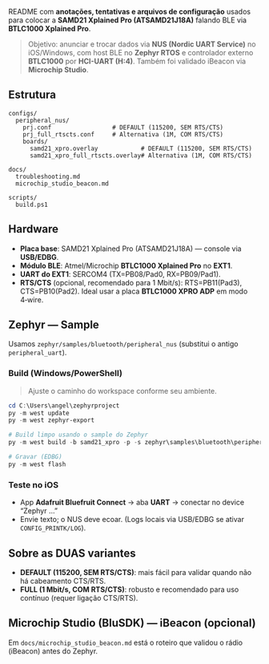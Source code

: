 

README com **anotações, tentativas e arquivos de configuração** usados para colocar a
**SAMD21 Xplained Pro (ATSAMD21J18A)** falando BLE via **BTLC1000 Xplained Pro**.

> Objetivo: anunciar e trocar dados via **NUS (Nordic UART Service)** no iOS/Windows,
com host BLE no **Zephyr RTOS** e controlador externo **BTLC1000** por **HCI-UART (H:4)**.
Também foi validado iBeacon via **Microchip Studio**.

## Estrutura
```
configs/
  peripheral_nus/
    prj.conf                 # DEFAULT (115200, SEM RTS/CTS)
    prj_full_rtscts.conf     # Alternativa (1M, COM RTS/CTS)
    boards/
      samd21_xpro.overlay            # DEFAULT (115200, SEM RTS/CTS)
      samd21_xpro_full_rtscts.overlay# Alternativa (1M, COM RTS/CTS)

docs/
  troubleshooting.md
  microchip_studio_beacon.md

scripts/
  build.ps1
```

## Hardware
- **Placa base**: SAMD21 Xplained Pro (ATSAMD21J18A) — console via **USB/EDBG**.
- **Módulo BLE**: Atmel/Microchip **BTLC1000 Xplained Pro** no **EXT1**.
- **UART do EXT1**: SERCOM4 (TX=PB08/Pad0, RX=PB09/Pad1).
- **RTS/CTS** (opcional, recomendado para 1 Mbit/s): RTS=PB11(Pad3), CTS=PB10(Pad2). Ideal usar a placa **BTLC1000 XPRO ADP** em modo 4‑wire.

## Zephyr — Sample
Usamos `zephyr/samples/bluetooth/peripheral_nus` (substitui o antigo `peripheral_uart`).

### Build (Windows/PowerShell)
> Ajuste o caminho do workspace conforme seu ambiente.
```powershell
cd C:\Users\angel\zephyrproject
py -m west update
py -m west zephyr-export

# Build limpo usando o sample do Zephyr
py -m west build -b samd21_xpro -p -s zephyr\samples\bluetooth\peripheral_nus

# Gravar (EDBG)
py -m west flash
```

### Teste no iOS
- App **Adafruit Bluefruit Connect** → aba **UART** → conectar no device “Zephyr …”
- Envie texto; o NUS deve ecoar. (Logs locais via USB/EDBG se ativar `CONFIG_PRINTK/LOG`).

## Sobre as DUAS variantes
- **DEFAULT (115200, SEM RTS/CTS)**: mais fácil para validar quando não há cabeamento CTS/RTS.
- **FULL (1 Mbit/s, COM RTS/CTS)**: robusto e recomendado para uso contínuo (requer ligação CTS/RTS).

## Microchip Studio (BluSDK) — iBeacon (opcional)
Em `docs/microchip_studio_beacon.md` está o roteiro que validou o rádio (iBeacon) antes do Zephyr.
